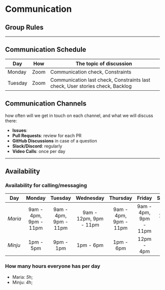# Communication

## Group Rules

<!-- any general rules you'd like to set for your group? -->

---

## Communication Schedule

| Day    | How  | The topic of discussion          |
| ------ | :--: | -------------------------------- |
| Monday | Zoom | Communication check, Constraints |
| Tuesday| Zoom | Communication last check, Constraints last check, User stories check, Backlog|

## Communication Channels

how often will we get in touch on each channel, and what we will discuss there:

- **Issues**:
- **Pull Requests**: review for each PR
- **GitHub Discussions** in case of a question
- **Slack/Discord**: regularly
- **Video Calls**: once per day

---

## Availability

### Availability for calling/messaging

| Day     |        Monday         |        Tuesday        |       Wednesday        |       Thursday        |        Friday         |  Saturday  |   Sunday   |
| ------- | :-------------------: | :-------------------: | :--------------------: | :-------------------: | :-------------------: | :--------: | :--------: |
| _Maria_ | 9am - 4pm, 9pm - 11pm | 9am - 4pm, 9pm - 11pm | 9am - 12pm, 9pm - 11pm | 9am - 4pm, 9pm - 11pm | 9am - 4pm, 9pm - 11pm | 11am - 1pm | 9pm - 12am |
| _Minju_ |       1pm - 5pm       |       9pm - 1pm       |       1pm - 6pm        |       1pm - 6pm       |      12pm - 4pm       | 9pm - 1pm  | 12pm - 6pm |

### How many hours everyone has per day

- Maria: _5h_;
- Minju: _4h_;

<!--## Asking for Help

There's a fine line between confidently learning from your mistakes, and
stubbornly getting no where. Here is a general guide for when to ask for help
based on how long you've been stuck on the same problem:

1. _0 -> 30 min_: Try on your own
2. _30 -> 60 min_: Ask your group for help
3. _60+ min_: Tag your coaches in Slack or GitHub-->
